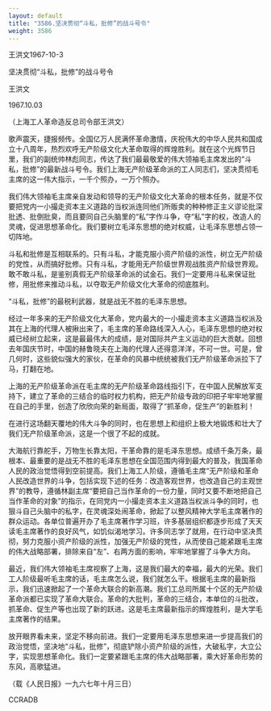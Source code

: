 ```yaml
---
layout: default
title: "3586.坚决贯彻“斗私，批修”的战斗号令"
weight: 3586
---
```


王洪文1967-10-3

坚决贯彻“斗私，批修”的战斗号令

王洪文

1967.10.03

（上海工人革命造反总司令部王洪文）

歌声震天，捷报频传。全国亿万人民满怀革命激情，庆祝伟大的中华人民共和国成立十八周年，热烈欢呼无产阶级文化大革命取得的辉煌胜利。就在这个光辉节日里，我们的副统帅林彪同志，传达了我们最最敬爱的伟大领袖毛主席发出的“斗私，批修”的最新战斗号令。我们上海无产阶级革命派的工人同志们，坚决贯彻毛主席的这一伟大指示，一千个照办，一万个照办。

我们伟大领袖毛主席亲自发动和领导的无产阶级文化大革命的根本任务，就是不仅要把党内一小撮走资本主义道路的当权派连同他们所贩卖的种种修正主义谬论批深批透、批倒批臭，而且要同自己头脑里的“私”字作斗争，夺“私”字的权，改造人的灵魂，促进思想革命化。我们要树立毛泽东思想的绝对权威，让毛泽东思想占领一切阵地。

斗私和批修是互相联系的。只有斗私，才能克服小资产阶级的派性，树立无产阶级的党性，从而搞好批修。只有斗私，才能用无产阶级世界观战胜资产阶级世界观。敢不敢斗私，是鉴别真假无产阶级革命派的试金石。我们一定要用斗私来保证批修，用批修来推动斗私，以夺取无产阶级文化大革命的彻底胜利。

“斗私，批修”的最税利武器，就是战无不胜的毛泽东思想。

经过一年多来的无产阶级文化大革命，党内最大的一小撮走资本主义道路当权派及其在上海的代理人被揪出来了，毛主席的革命路线深入人心，毛泽东思想的绝对权威已经树立起来，这是最最伟大的成绩，是对国际共产主义运动的巨大贡献。回想去年国庆节时，中国的赫鲁晓夫在上海的代理人还得意洋洋，不可一世。可是，曾几何时，这些貌似强大的家伙，在革命的风暴中统统被我们无产阶级革命派拉下了马，打翻在地。

上海的无产阶级革命派在毛主席的无产阶级革命路线指引下，在中国人民解放军支持下，建立了革命的三结合的临时权力机构，把无产阶级专政的印把子牢牢地掌握在自己的手里，创造了欣欣向荣的新局面，取得了“抓革命，促生产”的新胜利！

在进行这场翻天覆地的伟大斗争的同时，也在思想上和组织上极大地锻炼和壮大了我们无产阶级革命派，这是一个很了不起的成就。

大海航行靠舵手，万物生长靠太阳，干革命靠的是毛泽东思想。成绩千条万条，最根本、最重要的是战无不胜的毛泽东思想在全国范围内得到最大的普及，我国革命人民的政治觉悟得到空前提高。我们上海工人阶级，遵循毛主席“无产阶级和革命人民改造世界的斗争，包括实现下述的任务：改造客观世界，也改造自己的主观世界”的教导，遵循林副主席“要把自己当作革命的一份力量，同时又要不断地把自己当作革命的对象”的指示，在同党内一小撮走资本主义道路当权派斗争的同时，也狠斗自己头脑中的私字，在灵魂深处闹革命，掀起了以整风精神大学毛主席著作的群众运动。各单位普遍开办了毛主席著作学习班，许多基层组织都逐步形成了天天读毛主席著作的良好风气，如饥似渴地学习。许多同志学了就用，在行动中坚决贯彻，努力克服小资产阶级的派性，加强无产阶级的党性，从而使自己能紧跟毛主席的伟大战略部署，排除来自“左”、右两方面的影响，牢牢地掌握了斗争大方向。

最近，我们伟大领袖毛主席视察了上海，这是我们最大的幸福，最大的光荣。我们工人阶级最听毛主席的话，毛主席怎么说，我们就怎么干。根据毛主席的最新指示，我们迅速掀起了一个革命大联合的新高潮。我们工总司所属十个区的无产阶级革命派都已实现了革命大联合。革命的大批判，革命的三结合，本单位的斗批改，抓革命、促生产等也出现了新的跃进。这是毛主席最新指示的辉煌胜利，是大学毛主席著作的结果。

放开眼界看未来，坚定不移向前进。我们一定要用毛泽东思想来进一步提高我们的政治觉悟，坚决地“斗私，批修”，彻底铲除小资产阶级的派性，大破私字，大立公字，实现思想革命化。我们一定要紧跟毛主席的伟大战略部署，乘大好革命形势的东风，高歌猛进。

（载《人民日报》一九六七年十月三日）

CCRADB

